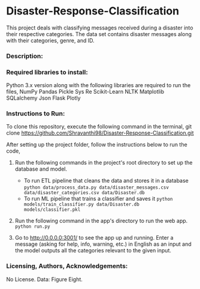 # Disaster-Response-Classification

This project deals with classifying messages received during a disaster into their respective categories. The data set contains disaster messages along with their categories, genre, and ID. 

### Description:



### Required libraries to install:
Python 3.x version along with the following libraries are required to run the files,
NumPy 
Pandas
Pickle
Sys
Re
Scikit-Learn
NLTK
Matplotlib
SQLalchemy
Json
Flask
Plotly

### Instructions to Run:
To clone this repository, execute the following command in the terminal,
git clone https://github.com/Shravanthi98/Disaster-Response-Classification.git

After setting up the project folder, follow the instructions below to run the code,
1. Run the following commands in the project's root directory to set up the database and model.

    - To run ETL pipeline that cleans the data and stores it in a database
        `python data/process_data.py data/disaster_messages.csv data/disaster_categories.csv data/Disaster.db`
    - To run ML pipeline that trains a classifier and saves it
        `python models/train_classifier.py data/Disaster.db models/classifier.pkl`

2. Run the following command in the app's directory to run the web app.
    `python run.py`

3. Go to http://0.0.0.0:3001/ to see the app up and running. Enter a message (asking for help, info, warning, etc.) in English as an input and the model outputs all the categories relevant to the given input.

### Licensing, Authors, Acknowledgements:
No License. 
Data: Figure Eight.
